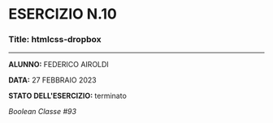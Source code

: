 # ESERCIZIO N.10

### Title: htmlcss-dropbox
---
**ALUNNO:** FEDERICO AIROLDI

**DATA:** 27 FEBBRAIO 2023

**STATO DELL'ESERCIZIO:** terminato

_Boolean Classe #93_
